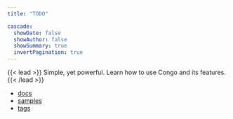 ```yaml
---
title: "TODO"

cascade:
  showDate: false
  showAuthor: false
  showSummary: true
  invertPagination: true
---
```


{{< lead >}}
Simple, yet powerful. Learn how to use Congo and its features.
{{< /lead >}}

* [docs](../docs)
* [samples](../samples)
* [tags](../tags)
